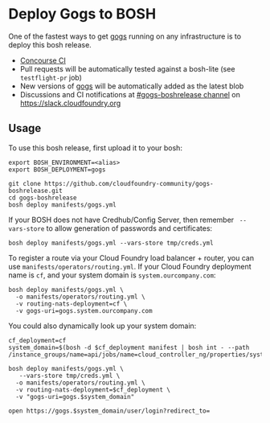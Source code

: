 # Deploy Gogs to BOSH

One of the fastest ways to get [gogs](http://gogs.io/) running on any infrastructure is to deploy this bosh release.

* [Concourse CI](https://ci.starkandwayne.com/teams/main/pipelines/gogs-boshrelease?groups=gogs-boshrelease)
* Pull requests will be automatically tested against a bosh-lite (see `testflight-pr` job)
* New versions of [gogs](http://gogs.io/) will be automatically added as the latest blob
* Discussions and CI notifications at [#gogs-boshrelease channel](https://cloudfoundry.slack.com/messages/C6PMMSW3T/) on https://slack.cloudfoundry.org

## Usage

To use this bosh release, first upload it to your bosh:

```
export BOSH_ENVIRONMENT=<alias>
export BOSH_DEPLOYMENT=gogs

git clone https://github.com/cloudfoundry-community/gogs-boshrelease.git
cd gogs-boshrelease
bosh deploy manifests/gogs.yml
```

If your BOSH does not have Credhub/Config Server, then remember ` --vars-store` to allow generation of passwords and certificates:

```
bosh deploy manifests/gogs.yml --vars-store tmp/creds.yml
```

To register a route via your Cloud Foundry load balancer + router, you can use `manifests/operators/routing.yml`. If your Cloud Foundry deployment name is `cf`, and your system domain is `system.ourcompany.com`:

```
bosh deploy manifests/gogs.yml \
  -o manifests/operators/routing.yml \
  -v routing-nats-deployment=cf \
  -v gogs-uri=gogs.system.ourcompany.com
```

You could also dynamically look up your system domain:

```
cf_deployment=cf
system_domain=$(bosh -d $cf_deployment manifest | bosh int - --path /instance_groups/name=api/jobs/name=cloud_controller_ng/properties/system_domain)

bosh deploy manifests/gogs.yml \
   --vars-store tmp/creds.yml \
  -o manifests/operators/routing.yml \
  -v routing-nats-deployment=$cf_deployment \
  -v "gogs-uri=gogs.$system_domain"

open https://gogs.$system_domain/user/login?redirect_to=
```

